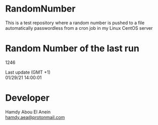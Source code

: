 # RandomNumber    
This is a test repository where a random number is pushed to a file automatically passwordless from a cron job in my Linux CentOS server    
# Random Number of the last run   
1246
      
Last update (GMT +1)    
01/29/21 14:00:01
# Developer    
Hamdy Abou El Anein   
hamdy.aea@protonmail.com
